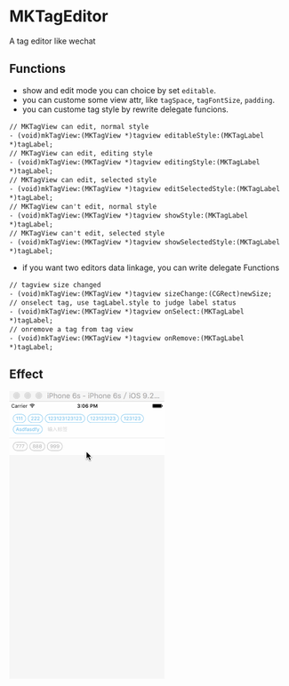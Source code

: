 # MKTagEditor

A tag editor like wechat

## Functions

* show and edit mode you can choice by set `editable`.
* you can custome some view attr, like `tagSpace`, `tagFontSize`, `padding`.
* you can custome tag style by rewrite delegate funcions.

```obj-c
// MKTagView can edit, normal style
- (void)mkTagView:(MKTagView *)tagview editableStyle:(MKTagLabel *)tagLabel;
// MKTagView can edit, editing style
- (void)mkTagView:(MKTagView *)tagview editingStyle:(MKTagLabel *)tagLabel;
// MKTagView can edit, selected style
- (void)mkTagView:(MKTagView *)tagview editSelectedStyle:(MKTagLabel *)tagLabel;
// MKTagView can't edit, normal style
- (void)mkTagView:(MKTagView *)tagview showStyle:(MKTagLabel *)tagLabel;
// MKTagView can't edit, selected style
- (void)mkTagView:(MKTagView *)tagview showSelectedStyle:(MKTagLabel *)tagLabel;

```

* if you want two editors data linkage, you can write delegate Functions

```obj-c
// tagview size changed
- (void)mkTagView:(MKTagView *)tagview sizeChange:(CGRect)newSize;
// onselect tag, use tagLabel.style to judge label status
- (void)mkTagView:(MKTagView *)tagview onSelect:(MKTagLabel *)tagLabel;
// onremove a tag from tag view
- (void)mkTagView:(MKTagView *)tagview onRemove:(MKTagLabel *)tagLabel;
```

## Effect
![](screenshot.gif)
